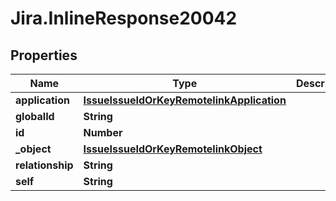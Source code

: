 # Jira.InlineResponse20042

## Properties

Name | Type | Description | Notes
------------ | ------------- | ------------- | -------------
**application** | [**IssueIssueIdOrKeyRemotelinkApplication**](IssueIssueIdOrKeyRemotelinkApplication.md) |  | 
**globalId** | **String** |  | 
**id** | **Number** |  | 
**_object** | [**IssueIssueIdOrKeyRemotelinkObject**](IssueIssueIdOrKeyRemotelinkObject.md) |  | 
**relationship** | **String** |  | 
**self** | **String** |  | 


